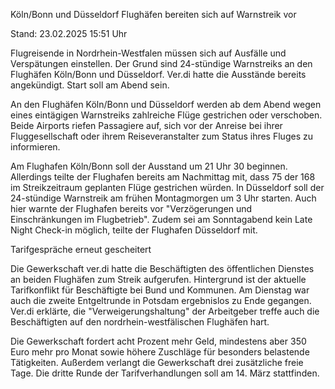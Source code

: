 
Köln/Bonn und Düsseldorf
Flughäfen bereiten sich auf Warnstreik vor


Stand: 23.02.2025 15:51 Uhr


Flugreisende in Nordrhein-Westfalen müssen sich auf Ausfälle und Verspätungen einstellen. Der Grund sind 24-stündige Warnstreiks an den Flughäfen Köln/Bonn und Düsseldorf. Ver.di hatte die Ausstände bereits angekündigt. Start soll am Abend sein.



An den Flughäfen Köln/Bonn und Düsseldorf werden ab dem Abend wegen eines eintägigen Warnstreiks zahlreiche Flüge gestrichen oder verschoben. Beide Airports riefen Passagiere auf, sich vor der Anreise bei ihrer Fluggesellschaft oder ihrem Reiseveranstalter zum Status ihres Fluges zu informieren.


Am Flughafen Köln/Bonn soll der Ausstand um 21 Uhr 30 beginnen. Allerdings teilte der Flughafen bereits am Nachmittag mit, dass 75 der 168 im Streikzeitraum geplanten Flüge gestrichen würden. In Düsseldorf soll der 24-stündige Warnstreik am frühen Montagmorgen um 3 Uhr starten. Auch hier warnte der Flughafen bereits vor "Verzögerungen und Einschränkungen im Flugbetrieb". Zudem sei am Sonntagabend kein Late Night Check-in möglich, teilte der Flughafen Düsseldorf mit.

Tarifgespräche erneut gescheitert


Die Gewerkschaft ver.di hatte die Beschäftigten des öffentlichen Dienstes an beiden Flughäfen zum Streik aufgerufen. Hintergrund ist der aktuelle Tarifkonflikt für Beschäftigte bei Bund und Kommunen. Am Dienstag war auch die zweite Entgeltrunde in Potsdam ergebnislos zu Ende gegangen. Ver.di erklärte, die "Verweigerungshaltung" der Arbeitgeber treffe auch die Beschäftigten auf den nordrhein-westfälischen Flughäfen hart. 


Die Gewerkschaft fordert acht Prozent mehr Geld, mindestens aber 350 Euro mehr pro Monat sowie höhere Zuschläge für besonders belastende Tätigkeiten. Außerdem verlangt die Gewerkschaft drei zusätzliche freie Tage. Die dritte Runde der Tarifverhandlungen soll am 14. März stattfinden. 


